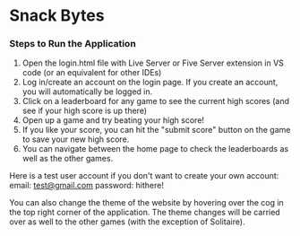 # Snack Bytes 

### Steps to Run the Application
1. Open the login.html file with Live Server or Five Server extension in VS code (or an equivalent for other IDEs)
2. Log in/create an account on the login page. If you create an account, you will automatically be logged in.
3. Click on a leaderboard for any game to see the current high scores (and see if your high score is up there)
4. Open up a game and try beating your high score!
5. If you like your score, you can hit the "submit score" button on the game to save your new high score.
6. You can navigate between the home page to check the leaderboards as well as the other games. 

Here is a test user account if you don't want to create your own account: 
email: test@gmail.com
password: hithere!

You can also change the theme of the website by hovering over the cog in the top right corner of the application. The theme changes will be carried over as well to the other games (with the exception of Solitaire).

